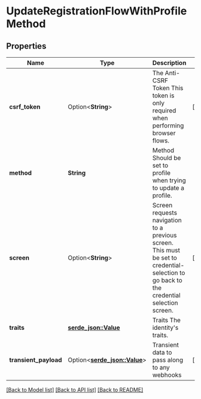 # UpdateRegistrationFlowWithProfileMethod

## Properties

Name | Type | Description | Notes
------------ | ------------- | ------------- | -------------
**csrf_token** | Option<**String**> | The Anti-CSRF Token  This token is only required when performing browser flows. | [optional]
**method** | **String** | Method  Should be set to profile when trying to update a profile. | 
**screen** | Option<**String**> | Screen requests navigation to a previous screen.  This must be set to credential-selection to go back to the credential selection screen. | [optional]
**traits** | [**serde_json::Value**](.md) | Traits  The identity's traits. | 
**transient_payload** | Option<[**serde_json::Value**](.md)> | Transient data to pass along to any webhooks | [optional]

[[Back to Model list]](../README.md#documentation-for-models) [[Back to API list]](../README.md#documentation-for-api-endpoints) [[Back to README]](../README.md)


